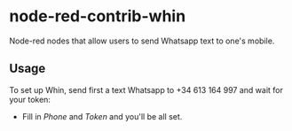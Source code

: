 # node-red-contrib-whin
Node-red nodes that allow users to send Whatsapp text to one's mobile.


## Usage
To set up Whin, send first a text Whatsapp to +34 613 164 997 and wait for your token:
* Fill in *Phone* and *Token* and you'll be all set.
